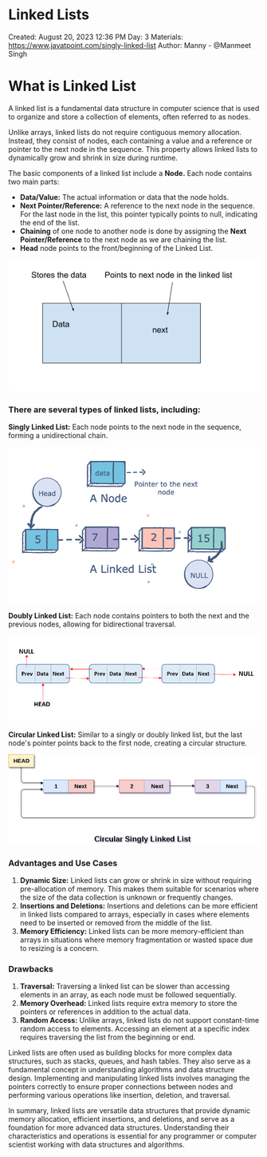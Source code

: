 # Linked Lists

Created: August 20, 2023 12:36 PM
Day: 3
Materials: https://www.javatpoint.com/singly-linked-list
Author: Manny - @Manmeet Singh

# What is Linked List

A linked list is a fundamental data structure in computer science that is used to organize and store a collection of elements, often referred to as nodes. 

Unlike arrays, linked lists do not require contiguous memory allocation. Instead, they consist of nodes, each containing a value and a reference or pointer to the next node in the sequence. This property allows linked lists to dynamically grow and shrink in size during runtime.

The basic components of a linked list include a **Node.** Each node contains two main parts:

- **Data/Value:** The actual information or data that the node holds.
- **Next Pointer/Reference:** A reference to the next node in the sequence. For the last node in the list, this pointer typically points to null, indicating the end of the list.
- **Chaining** of one node to another node is done by assigning the **Next** **Pointer/Reference** to the next node as we are chaining the list.
- **Head** node points to the front/beginning of the Linked List.

![Node](https://github.com/manmeetsingh7781/100DaysOfCode/blob/main/Day%203/Day%203%20-%20Images/node.png)

### There are several types of linked lists, including:

**Singly Linked List:** Each node points to the next node in the sequence, forming a unidirectional chain.

![Singly](https://github.com/manmeetsingh7781/100DaysOfCode/blob/main/Day%203/Day%203%20-%20Images/single.png)

**Doubly Linked List:** Each node contains pointers to both the next and the previous nodes, allowing for bidirectional traversal.

![Doubly](https://github.com/manmeetsingh7781/100DaysOfCode/blob/main/Day%203/Day%203%20-%20Images/double.png)

**Circular Linked List:** Similar to a singly or doubly linked list, but the last node's pointer points back to the first node, creating a circular structure.

![Circular](https://github.com/manmeetsingh7781/100DaysOfCode/blob/main/Day%203/Day%203%20-%20Images/circular.png)

### Advantages and Use Cases

1. **Dynamic Size:** Linked lists can grow or shrink in size without requiring pre-allocation of memory. This makes them suitable for scenarios where the size of the data collection is unknown or frequently changes.
2. **Insertions and Deletions:** Insertions and deletions can be more efficient in linked lists compared to arrays, especially in cases where elements need to be inserted or removed from the middle of the list.
3. **Memory Efficiency:** Linked lists can be more memory-efficient than arrays in situations where memory fragmentation or wasted space due to resizing is a concern.

### Drawbacks

1. **Traversal:** Traversing a linked list can be slower than accessing elements in an array, as each node must be followed sequentially.
2. **Memory Overhead:** Linked lists require extra memory to store the pointers or references in addition to the actual data.
3. **Random Access:** Unlike arrays, linked lists do not support constant-time random access to elements. Accessing an element at a specific index requires traversing the list from the beginning or end.

Linked lists are often used as building blocks for more complex data structures, such as stacks, queues, and hash tables. They also serve as a fundamental concept in understanding algorithms and data structure design. Implementing and manipulating linked lists involves managing the pointers correctly to ensure proper connections between nodes and performing various operations like insertion, deletion, and traversal.

In summary, linked lists are versatile data structures that provide dynamic memory allocation, efficient insertions, and deletions, and serve as a foundation for more advanced data structures. Understanding their characteristics and operations is essential for any programmer or computer scientist working with data structures and algorithms. 
